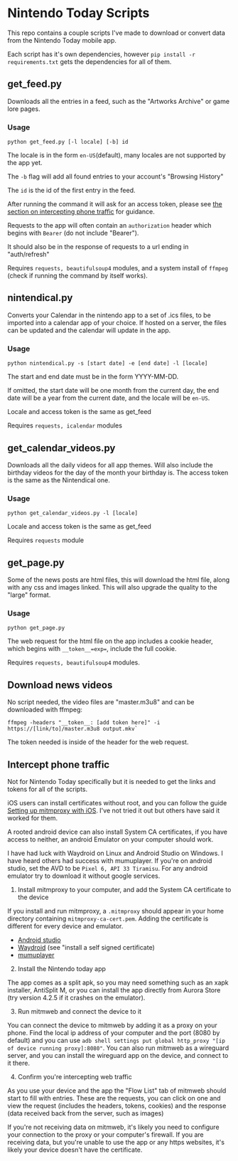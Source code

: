 # Nintendo Today Scripts

This repo contains a couple scripts I've made to download or convert data from
the Nintendo Today mobile app.

Each script has it's own dependencies, however `pip install -r
requirements.txt` gets the dependencies for all of them.

## get_feed.py

Downloads all the entries in a feed, such as the "Artworks Archive" or game
lore pages.

### Usage

```
python get_feed.py [-l locale] [-b] id
```

The locale is in the form `en-US`(default), many locales are not supported by
the app yet.

The `-b` flag will add all found entries to your account's "Browsing History"

The `id` is the id of the first entry in the feed.

After running the command it will ask for an access token, please see [the
section on intercepting phone traffic](#intercept-phone-traffic) for guidance.

Requests to the app will often contain an `authorization` header which begins
with `Bearer` (do not include "Bearer").

It should also be in the response of requests to a url ending in "auth/refresh"

Requires `requests, beautifulsoup4` modules, and a system install of `ffmpeg`
(check if running the command by itself works).

## nintendical.py

Converts your Calendar in the nintendo app to a set of .ics files, to be
imported into a calendar app of your choice. If hosted on a server, the files
can be updated and the calendar will update in the app.

### Usage

```
python nintendical.py -s [start date] -e [end date] -l [locale]
```

The start and end date must be in the form YYYY-MM-DD.

If omitted, the start date will be one month from the current day, the end date
will be a year from the current date, and the locale will be `en-US`.

Locale and access token is the same as get_feed

Requires `requests, icalendar` modules

## get_calendar_videos.py

Downloads all the daily videos for all app themes. Will also include the
birthday videos for the day of the month your birthday is. The access token is
the same as the Nintendical one.

### Usage
```
python get_calendar_videos.py -l [locale]
```

Locale and access token is the same as get_feed

Requires `requests` module

## get_page.py

Some of the news posts are html files, this will download the html file, along
with any css and images linked. This will also upgrade the quality to the
"large" format.

### Usage
```
python get_page.py
```

The web request for the html file on the app includes a cookie header, which
begins with `__token__=exp=`, include the full cookie.

Requires `requests, beautifulsoup4` modules.

## Download news videos

No script needed, the video files are "master.m3u8" and can be downloaded with
ffmpeg:

```
ffmpeg -headers "__token__: [add token here]" -i https://[link/to]/master.m3u8 output.mkv`
```

The token needed is inside of the header for the web request.

## Intercept phone traffic

Not for Nintendo Today specifically but it is needed to get the links and
tokens for all of the scripts.

iOS users can install certificates without root, and you can follow the guide
[Setting up mitmproxy with
iOS](https://www.trickster.dev/post/setting-up-mitmproxy-with-ios17.1/). I've
not tried it out but others have said it worked for them.

A rooted android device can also install System CA certificates, if you have
access to neither, an android Emulator on your computer should work.

I have had luck with Waydroid on Linux and Android Studio on Windows. I have
heard others had success with mumuplayer. If you're on android studio, set the
AVD to be `Pixel 6, API 33 Tiramisu`. For any android emulator try to download
it without google services.

1. Install mitmproxy to your computer, and add the System CA certificate to the
device

If you install and run mitmproxy, a `.mitmproxy` should appear in your home
directory containing `mitmproxy-ca-cert.pem`. Adding the certificate is
different for every device and emulator. 

- [Android
studio](https://docs.mitmproxy.org/stable/howto-install-system-trusted-ca-android/)
- [Waydroid](https://github.com/casualsnek/waydroid_script) (see "install a
self signed certificate)
- [mumuplayer](https://www.mumuplayer.com/mac/tutorials/certificates-and-packet-capture.html)

2. Install the Nintendo today app

The app comes as a split apk, so you may need something such as an xapk
installer, AntiSplit M, or you can install the app directly from Aurora Store
(try version 4.2.5 if it crashes on the emulator).

3. Run mitmweb and connect the device to it

You can connect the device to mitmweb by adding it as a proxy on your phone.
Find the local ip address of your computer and the port (8080 by default) and
you can use `adb shell settings put global http_proxy "[ip of device running
proxy]:8080"`. You can also run mitmweb as a wireguard server, and you can
install the wireguard app on the device, and connect to it there.

4. Confirm you're intercepting web traffic

As you use your device and the app the "Flow List" tab of mitmweb should start
to fill with entries. These are the requests, you can click on one and view the
request (includes the headers, tokens, cookies) and the response (data received
back from the server, such as images)

If you're not receiving data on mitmweb, it's likely you need to configure your
connection to the proxy or your computer's firewall. If you are receiving data,
but you're unable to use the app or any https websites, it's likely your device
doesn't have the certificate.
